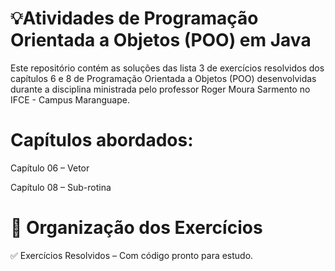 # 💡Atividades de Programação Orientada a Objetos (POO) em Java
Este repositório contém as soluções das lista 3 de exercícios resolvidos dos capítulos 6 e 8 de Programação Orientada a Objetos (POO) desenvolvidas durante a disciplina ministrada pelo professor Roger Moura Sarmento no IFCE - Campus Maranguape.

# Capítulos abordados:
Capítulo 06 – Vetor

Capítulo 08 – Sub-rotina

# 📝 Organização dos Exercícios
✅ Exercícios Resolvidos – Com código pronto para estudo.
